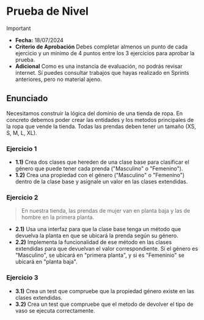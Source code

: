 # Prueba de Nivel
> [!IMPORTANT]
> - **Fecha:** 18/07/2024
> - **Criterio de Aprobación** Debes completar almenos un punto de cada ejercicio y un mínimo de 4 puntos entre los 3 ejercicios para aprobar la prueba.
> - **Adicional** Como es una instancia de evaluación, no podrás revisar internet. Sí puedes consultar trabajos que hayas realizado en Sprints anteriores, pero no material ajeno.

## Enunciado

Necesitamos construir la lógica del dominio de una tienda de ropa. En concreto debemos poder crear las entidades y los metodos principales de la ropa que vende la tienda. Todas las prendas deben tener un tamaño (XS, S, M, L, XL).

### Ejercicio 1

- **1.1)** Crea dos clases que hereden de una clase base para clasificar el género que puede tener cada prenda ("Masculino" o "Femenino").
- **1.2)** Crea una propiedad con el género ("Masculino" o "Femenino") dentro de la clase base y asignale un valor en las clases extendidas.

### Ejercicio 2
> En nuestra tienda, las prendas de mujer van en planta baja y las de hombre en la primera planta.

- **2.1)** Usa una interfaz para que la clase base tenga un método que devuelva la planta en que se ubicará la prenda según su género.
- **2.2)** Implementa la funcionalidad de ese método en las clases extendidas para que devuelvan el valor correspondiente. Si el género es "Masculino", se ubicará en "primera planta", y si es "Femeninio" se ubicará en "planta baja".

### Ejercicio 3

- **3.1)** Crea un test que compruebe que la propiedad género existe en las clases extendidas.
- **3.2)** Crea un test que compruebe que el metodo de devolver el tipo de vaso se ejecuta correctamente.
